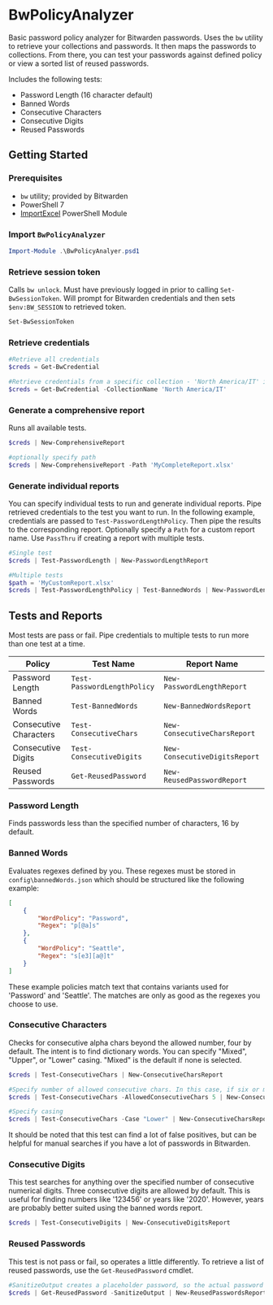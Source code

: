 # BwPolicyAnalyzer

Basic password policy analyzer for Bitwarden passwords. Uses the `bw` utility to retrieve your collections and passwords. It then maps the passwords to collections. From there, you can test your passwords against defined policy or view a sorted list of reused passwords.

Includes the following tests:

* Password Length (16 character default)
* Banned Words
* Consecutive Characters
* Consecutive Digits
* Reused Passwords

## Getting Started

### Prerequisites

* `bw` utility; provided by Bitwarden
* PowerShell 7
* [ImportExcel](https://www.powershellgallery.com/packages/ImportExcel/) PowerShell Module

### Import `BwPolicyAnalyzer`

```Powershell
Import-Module .\BwPolicyAnalyer.psd1
```

### Retrieve session token

Calls `bw unlock`. Must have previously logged in prior to calling `Set-BwSessionToken`. Will prompt for Bitwarden credentials and then sets `$env:BW_SESSION` to retrieved token.

```PowerShell
Set-BwSessionToken
```

### Retrieve credentials

```PowerShell
#Retrieve all credentials
$creds = Get-BwCredential

#Retrieve credentials from a specific collection - 'North America/IT' in this case
$creds = Get-BwCredential -CollectionName 'North America/IT'
```

### Generate a comprehensive report

Runs all available tests.

```PowerShell
$creds | New-ComprehensiveReport

#optionally specify path
$creds | New-ComprehensiveReport -Path 'MyCompleteReport.xlsx'
```

### Generate individual reports

You can specify individual tests to run and generate individual reports. Pipe retrieved credentials to the test you want to run. In the following example, credentials are passed to `Test-PasswordLengthPolicy`. Then pipe the results to the corresponding report. Optionally specify a `Path` for a custom report name. Use `PassThru` if creating a report with multiple tests.

```PowerShell
#Single test
$creds | Test-PasswordLength | New-PasswordLengthReport

#Multiple tests
$path = 'MyCustomReport.xlsx'
$creds | Test-PasswordLengthPolicy | Test-BannedWords | New-PasswordLengthReport -Path $path -PassThru | New-BannedWordsReport -Path
```

## Tests and Reports

Most tests are pass or fail. Pipe credentials to multiple tests to run more than one test at a time.

| Policy | Test Name | Report Name |
| - | - | - |
| Password Length | `Test-PasswordLengthPolicy` | `New-PasswordLengthReport` |
| Banned Words | `Test-BannedWords` | `New-BannedWordsReport` |
| Consecutive Characters | `Test-ConsecutiveChars` | `New-ConsecutiveCharsReport` |
| Consecutive Digits | `Test-ConsecutiveDigits` | `New-ConsecutiveDigitsReport`
| Reused Passwords | `Get-ReusedPassword` | `New-ReusedPasswordReport` |

### Password Length

Finds passwords less than the specified number of characters, 16 by default.

### Banned Words

Evaluates regexes defined by you. These regexes must be stored in `config\bannedWords.json` which should be structured like the following example:

```JSON
[
    {
        "WordPolicy": "Password",
        "Regex": "p[@a]s"
    },
    {
        "WordPolicy": "Seattle",
        "Regex": "s[e3][a@]t"
    }
]
```

These example policies match text that contains variants used for 'Password' and 'Seattle'. The matches are only as good as the regexes you choose to use.

### Consecutive Characters
Checks for consecutive alpha chars beyond the allowed number, four by default. The intent is to find dictionary words. You can specify "Mixed", "Upper", or "Lower" casing. "Mixed" is the default if none is selected.

```PowerShell
$creds | Test-ConsecutiveChars | New-ConsecutiveCharsReport

#Specify number of allowed consecutive chars. In this case, if six or more consecutive alpha characters are found in a password, the password will fail audit.
$creds | Test-ConsecutiveChars -AllowedConsecutiveChars 5 | New-ConsecutiveCharsReport

#Specify casing
$creds | Test-ConsecutiveChars -Case "Lower" | New-ConsecutiveCharsReport
```

It should be noted that this test can find a lot of false positives, but can be helpful for manual searches if you have a lot of passwords in Bitwarden.

### Consecutive Digits

This test searches for anything over the specified number of consecutive numerical digits. Three consecutive digits are allowed by default. This is useful for finding numbers like '123456' or years like '2020'. However, years are probably better suited using the banned words report.

```PowerShell
$creds | Test-ConsecutiveDigits | New-ConsecutiveDigitsReport
```

### Reused Passwords

This test is not pass or fail, so operates a little differently. To retrieve a list of reused passwords, use the `Get-ReusedPassword` cmdlet.

```PowerShell
#SanitizeOutput creates a placeholder password, so the actual password doesn't show up in the XLSX report. New-ComprehensiveReport specifies this option.
$creds | Get-ReusedPassword -SanitizeOutput | New-ReusedPasswordsReport
```
